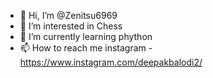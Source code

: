 - 👋 Hi, I’m @Zenitsu6969
- 👀 I’m interested in Chess
- 🌱 I’m currently learning phython
- 📫 How to reach me instagram - https://www.instagram.com/deepakbalodi2/

<!---
Zenitsu6969/Zenitsu6969 is a ✨ special ✨ repository because its `README.md` (this file) appears on your GitHub profile.
You can click the Preview link to take a look at your changes.
--->
